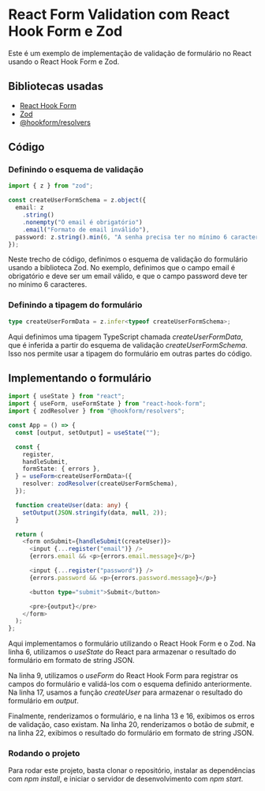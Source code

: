 # React Form Validation com React Hook Form e Zod

Este é um exemplo de implementação de validação de formulário no React usando o React Hook Form e Zod.

## Bibliotecas usadas

- [React Hook Form](https://react-hook-form.com/)
- [Zod](https://github.com/vriad/zod)
- [@hookform/resolvers](https://www.npmjs.com/package/@hookform/resolvers)

## Código

### Definindo o esquema de validação

```typescript
import { z } from "zod";

const createUserFormSchema = z.object({
  email: z
    .string()
    .nonempty("O email é obrigatório")
    .email("Formato de email inválido"),
  password: z.string().min(6, "A senha precisa ter no mínimo 6 caracteres"),
});
```

Neste trecho de código, definimos o esquema de validação do formulário usando a biblioteca Zod. No exemplo, definimos que o campo email é obrigatório e deve ser um email válido, e que o campo password deve ter no mínimo 6 caracteres.

### Definindo a tipagem do formulário

```typescript
type createUserFormData = z.infer<typeof createUserFormSchema>;
```

Aqui definimos uma tipagem TypeScript chamada _createUserFormData_, que é inferida a partir do esquema de validação _createUserFormSchema_. Isso nos permite usar a tipagem do formulário em outras partes do código.


## Implementando o formulário   

```typescript
import { useState } from "react";
import { useForm, useFormState } from "react-hook-form";
import { zodResolver } from "@hookform/resolvers";

const App = () => {
  const [output, setOutput] = useState("");

  const {
    register,
    handleSubmit,
    formState: { errors },
  } = useForm<createUserFormData>({
    resolver: zodResolver(createUserFormSchema),
  });

  function createUser(data: any) {
    setOutput(JSON.stringify(data, null, 2));
  }

  return (
    <form onSubmit={handleSubmit(createUser)}>
      <input {...register("email")} />
      {errors.email && <p>{errors.email.message}</p>}

      <input {...register("password")} />
      {errors.password && <p>{errors.password.message}</p>}

      <button type="submit">Submit</button>

      <pre>{output}</pre>
    </form>
  );
};
```

Aqui implementamos o formulário utilizando o React Hook Form e o Zod. Na linha 6, utilizamos o _useState_ do React para armazenar o resultado do formulário em formato de string JSON.

Na linha 9, utilizamos o _useForm_ do React Hook Form para registrar os campos do formulário e validá-los com o esquema definido anteriormente. Na linha 17, usamos a função _createUser_ para armazenar o resultado do formulário em _output_.

Finalmente, renderizamos o formulário, e na linha 13 e 16, exibimos os erros de validação, caso existam. Na linha 20, renderizamos o botão de _submit_, e na linha 22, exibimos o resultado do formulário em formato de string JSON.

### Rodando o projeto

Para rodar este projeto, basta clonar o repositório, instalar as dependências com _npm install_, e iniciar o servidor de desenvolvimento com _npm start_.